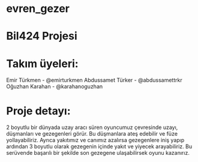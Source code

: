 # evren_gezer

# Bil424 Projesi

# Takım üyeleri:

Emir Türkmen - @emirturkmen
Abdussamet Türker - @abdussamettrkr
Oğuzhan Karahan - @karahanoguzhan

# Proje detayı:
2 boyutlu bir dünyada uzay aracı süren oyuncumuz çevresinde uzayı, düşmanları ve gezegenleri görür. Bu düşmanlara ateş edebilir ve füze yollayabiliriz. Ayrıca yakıtımız ve canımız azalırsa gezegenlere iniş yapıp ardından 3 boyutlu olarak gezegenin içinde yakıt ve yiyecek arayabiliriz. Bu serüvende başarılı bir şekilde son gezegene ulaşabilirsek oyunu kazanırız.
